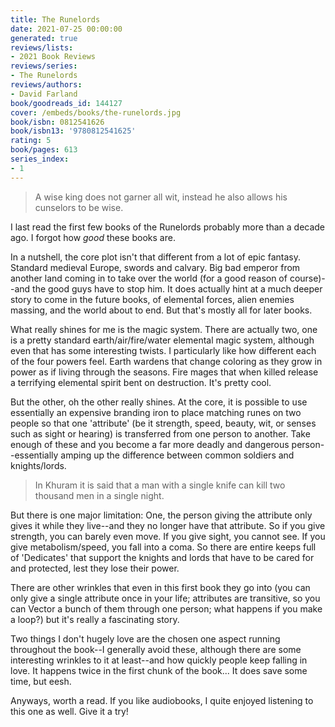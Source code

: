 ```yaml
---
title: The Runelords
date: 2021-07-25 00:00:00
generated: true
reviews/lists:
- 2021 Book Reviews
reviews/series:
- The Runelords
reviews/authors:
- David Farland
book/goodreads_id: 144127
cover: /embeds/books/the-runelords.jpg
book/isbn: 0812541626
book/isbn13: '9780812541625'
rating: 5
book/pages: 613
series_index:
- 1
---
```

> A wise king does not garner all wit, instead he also allows his cunselors to
> be wise.

I last read the first few books of the Runelords probably more than a decade ago. I forgot how *good* these books are.  

<!--more-->

In a nutshell, the core plot isn't that different from a lot of epic fantasy. Standard medieval Europe, swords and calvary. Big bad emperor from another land coming in to take over the world (for a good reason of course)--and the good guys have to stop him. It does actually hint at a much deeper story to come in the future books, of elemental forces, alien enemies massing, and the world about to end. But that's mostly all for later books.  

What really shines for me is the magic system. There are actually two, one is a pretty standard earth/air/fire/water elemental magic system, although even that has some interesting twists. I particularly like how different each of the four powers feel. Earth wardens that change coloring as they grow in power as if living through the seasons. Fire mages that when killed release a terrifying elemental spirit bent on destruction. It's pretty cool.  

But the other, oh the other really shines. At the core, it is possible to use essentially an expensive branding iron to place matching runes on two people so that one 'attribute' (be it strength, speed, beauty, wit, or senses such as sight or hearing) is transferred from one person to another. Take enough of these and you become a far more deadly and dangerous person--essentially amping up the difference between common soldiers and knights/lords.  

> In Khuram it is said that a man with a single knife can kill two thousand
> men in a single night.

But there is one major limitation: One, the person giving the attribute only gives it while they live--and they no longer have that attribute. So if you give strength, you can barely even move. If you give sight, you cannot see. If you give metabolism/speed, you fall into a coma. So there are entire keeps full of 'Dedicates' that support the knights and lords that have to be cared for and protected, lest they lose their power.  

There are other wrinkles that even in this first book they go into (you can only give a single attribute once in your life; attributes are transitive, so you can Vector a bunch of them through one person; what happens if you make a loop?) but it's really a fascinating story.  

Two things I don't hugely love are the chosen one aspect running throughout the book--I generally avoid these, although there are some interesting wrinkles to it at least--and how quickly people keep falling in love. It happens twice in the first chunk of the book... It does save some time, but eesh.  

Anyways, worth a read. If you like audiobooks, I quite enjoyed listening to this one as well. Give it a try!